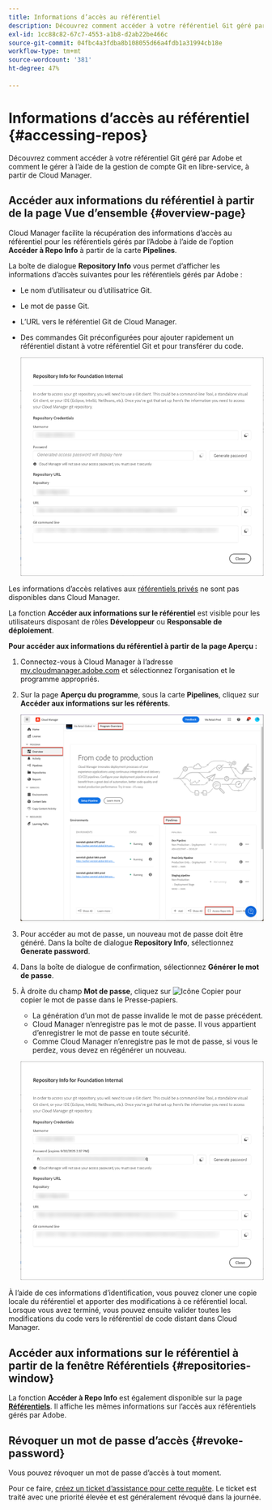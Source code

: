 ```yaml
---
title: Informations d’accès au référentiel
description: Découvrez comment accéder à votre référentiel Git géré par Adobe et comment le gérer à l’aide de la gestion de compte Git en libre-service, à partir de Cloud Manager.
exl-id: 1cc88c82-67c7-4553-a1b8-d2ab22be466c
source-git-commit: 04fbc4a3fdba8b108055d66a4fdb1a31994cb18e
workflow-type: tm+mt
source-wordcount: '381'
ht-degree: 47%

---
```


# Informations d’accès au référentiel {#accessing-repos}

Découvrez comment accéder à votre référentiel Git géré par Adobe et comment le gérer à l’aide de la gestion de compte Git en libre-service, à partir de Cloud Manager.

## Accéder aux informations du référentiel à partir de la page Vue d’ensemble {#overview-page}

Cloud Manager facilite la récupération des informations d’accès au référentiel pour les référentiels gérés par l’Adobe à l’aide de l’option **Accéder à Repo Info** à partir de la carte **Pipelines**.

La boîte de dialogue **Repository Info** vous permet d’afficher les informations d’accès suivantes pour les référentiels gérés par Adobe :

* Le nom d’utilisateur ou d’utilisatrice Git.
* Le mot de passe Git.
* L’URL vers le référentiel Git de Cloud Manager.
* Des commandes Git préconfigurées pour ajouter rapidement un référentiel distant à votre référentiel Git et pour transférer du code.

  ![Fenêtre Informations sur le référentiel](assets/repository-info.png)

Les informations d’accès relatives aux [référentiels privés](/help/managing-code/private-repositories.md) ne sont pas disponibles dans Cloud Manager.

La fonction **Accéder aux informations sur le référentiel** est visible pour les utilisateurs disposant de rôles **Développeur** ou **Responsable de déploiement**.

**Pour accéder aux informations du référentiel à partir de la page Aperçu :**

1. Connectez-vous à Cloud Manager à l’adresse [my.cloudmanager.adobe.com](https://my.cloudmanager.adobe.com/) et sélectionnez l’organisation et le programme appropriés.

1. Sur la page **Aperçu du programme**, sous la carte **Pipelines**, cliquez sur **Accéder aux informations sur les référents**.

   ![Accéder à Repo Info sur la carte Pipeline](/help/managing-code/assets/pipelines-card2.png)

1. Pour accéder au mot de passe, un nouveau mot de passe doit être généré. Dans la boîte de dialogue **Repository Info**, sélectionnez **Generate password**.

1. Dans la boîte de dialogue de confirmation, sélectionnez **Générer le mot de passe**.

1. À droite du champ **Mot de passe**, cliquez sur ![Icône Copier](https://spectrum.adobe.com/static/icons/workflow_18/Smock_Copy_18_N.svg) pour copier le mot de passe dans le Presse-papiers.

   * La génération d’un mot de passe invalide le mot de passe précédent.
   * Cloud Manager n’enregistre pas le mot de passe. Il vous appartient d’enregistrer le mot de passe en toute sécurité.
   * Comme Cloud Manager n’enregistre pas le mot de passe, si vous le perdez, vous devez en régénérer un nouveau.

   ![Copier le mot de passe dans la boîte de dialogue Repository Info](/help/managing-code/assets/repository-copy-password.png)

À l’aide de ces informations d’identification, vous pouvez cloner une copie locale du référentiel et apporter des modifications à ce référentiel local. Lorsque vous avez terminé, vous pouvez ensuite valider toutes les modifications du code vers le référentiel de code distant dans Cloud Manager.

## Accéder aux informations sur le référentiel à partir de la fenêtre Référentiels {#repositories-window}

La fonction **Accéder à Repo Info** est également disponible sur la page [**Référentiels**](/help/managing-code/managing-repositories.md). Il affiche les mêmes informations sur l’accès aux référentiels gérés par Adobe.

## Révoquer un mot de passe d’accès {#revoke-password}

Vous pouvez révoquer un mot de passe d’accès à tout moment.

Pour ce faire, [créez un ticket d’assistance pour cette requête](https://experienceleague.adobe.com/?support-solution=Experience+Manager&amp;support-tab=home#support). Le ticket est traité avec une priorité élevée et est généralement révoqué dans la journée.
